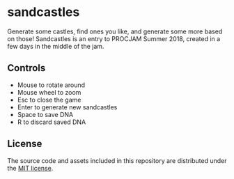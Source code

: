 # sandcastles
Generate some castles, find ones you like, and generate some more based on those! Sandcastles is an entry to PROCJAM Summer 2018, created in a few days in the middle of the jam.

## Controls
* Mouse to rotate around
* Mouse wheel to zoom
* Esc to close the game
* Enter to generate new sandcastles
* Space to save DNA
* R to discard saved DNA

## License
The source code and assets included in this repository are distributed under the [MIT license](LICENSE.md).
